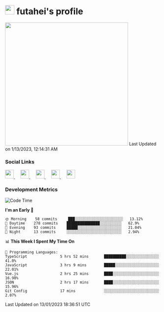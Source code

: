 <h1><img src="https://fonts.gstatic.com/s/e/notoemoji/latest/1f914/512.gif" width="30"/> futahei's profile</h1>
<!--START_SECTION:lapras-card-->
<a href="https://lapras.com/public/M9NU3UQ" target="_blank" rel="noopener noreferrer"><img src="https://lapras-card-generator.vercel.app/api/svg?e=3.42&b=3.57&i=3.17&b1=%23232323&b2=%236d6d6d&i1=%23212121&i2=%23818181&l=ja" width="400" ></a>  
Last Updated on 1/13/2023, 12:14:31 AM
<!--END_SECTION:lapras-card-->

<h3>Social Links</h3>
<p>
  <a href= "https://github.com/futahei">
    <img src="https://img.icons8.com/ios-filled/50/000000/github.svg" width="28px"/>
  </a>
  &emsp;
  <a href= "https://www.youtube.com/channel/UC6cSz5FoLd8ib7Qnncyj-eg">
    <img src="https://img.icons8.com/ios-filled/50/000000/youtube.svg" width="28px"/>
  </a>
  &emsp;
  <a href= "https://twitter.com/kohei_fttk">
    <img src="https://img.icons8.com/ios-filled/50/000000/twitter.svg" width="28px"/>
  </a>
  &emsp;
  <a href= "https://keybase.io/futahei">
    <img src="https://img.icons8.com/ios-filled/50/000000/keybase2.svg" width="28px"/>
  </a>
  &emsp;
  <a href="mailto:kohei_f@cynack.com">
    <img src="https://img.icons8.com/ios-filled/50/000000/email.png" width="28px"/>
  </a>
</p>

<h3>Development Metrics</h3>

<!--START_SECTION:waka-->
![Code Time](http://img.shields.io/badge/Code%20Time-1%2C040%20hrs%2037%20mins-blue)

**I'm an Early 🐤** 

```text
🌞 Morning    58 commits     ███░░░░░░░░░░░░░░░░░░░░░░   13.12% 
🌆 Daytime    278 commits    ███████████████░░░░░░░░░░   62.9% 
🌃 Evening    93 commits     █████░░░░░░░░░░░░░░░░░░░░   21.04% 
🌙 Night      13 commits     ░░░░░░░░░░░░░░░░░░░░░░░░░   2.94%

```


📊 **This Week I Spent My Time On** 

```text
💬 Programming Languages: 
TypeScript               5 hrs 52 mins       ██████████░░░░░░░░░░░░░░░   41.0% 
JavaScript               3 hrs 9 mins        █████░░░░░░░░░░░░░░░░░░░░   22.01% 
Vue.js                   2 hrs 25 mins       ████░░░░░░░░░░░░░░░░░░░░░   16.98% 
JSON                     2 hrs 17 mins       ████░░░░░░░░░░░░░░░░░░░░░   15.96% 
Git Config               17 mins             ░░░░░░░░░░░░░░░░░░░░░░░░░   2.07%

```


 Last Updated on 13/01/2023 18:36:51 UTC
<!--END_SECTION:waka-->
